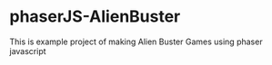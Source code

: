 # phaserJS-AlienBuster
This is example project of making Alien Buster Games using phaser javascript 
